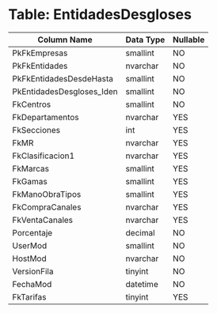 # Table: EntidadesDesgloses

| Column Name | Data Type | Nullable |
|-------------|-----------|----------|
| PkFkEmpresas | smallint | NO |
| PkFkEntidades | nvarchar | NO |
| PkFkEntidadesDesdeHasta | smallint | NO |
| PkEntidadesDesgloses_Iden | smallint | NO |
| FkCentros | smallint | NO |
| FkDepartamentos | nvarchar | YES |
| FkSecciones | int | YES |
| FkMR | nvarchar | YES |
| FkClasificacion1 | nvarchar | YES |
| FkMarcas | smallint | YES |
| FkGamas | smallint | YES |
| FkManoObraTipos | smallint | YES |
| FkCompraCanales | nvarchar | YES |
| FkVentaCanales | nvarchar | YES |
| Porcentaje | decimal | NO |
| UserMod | smallint | NO |
| HostMod | nvarchar | NO |
| VersionFila | tinyint | NO |
| FechaMod | datetime | NO |
| FkTarifas | tinyint | YES |
